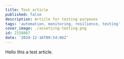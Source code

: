 ```yaml
---
title: Test article
published: false
description: Article for testing purposes
tags: 'automation, monitoring, resilience, testing'
cover_image: ./assets/ng-testing.png
id: 2158867
date: '2024-12-16T09:54:06Z'
---
```


Hello this a test article.
